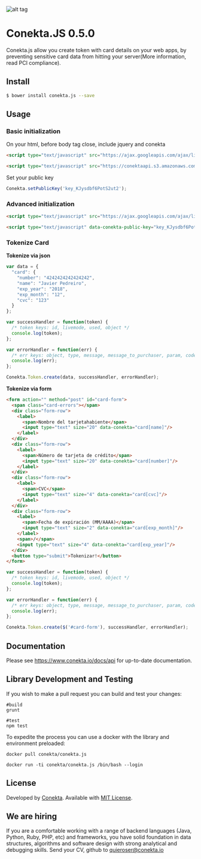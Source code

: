 ![alt tag](https://raw.github.com/conekta/conekta.js/master/readme_files/cover.png)

Conekta.JS 0.5.0
===

Conekta.js allow you create token with card details on your web apps, by preventing sensitive card data from hitting your server(More information, read PCI compliance).

## Install

```sh
$ bower install conekta.js --save
```

## Usage

### Basic initialization

On your html, before body tag close, include jquery and conekta

```html
<script type="text/javascript" src="https://ajax.googleapis.com/ajax/libs/jquery/1.9.1/jquery.min.js"></script>

<script type="text/javascript" src="https://conektaapi.s3.amazonaws.com/v0.5.0/js/conekta.js"></script>
```

Set your public key

```javascript
Conekta.setPublicKey('key_KJysdbf6PotS2ut2');
```

### Advanced initialization

```html
<script type="text/javascript" src="https://ajax.googleapis.com/ajax/libs/jquery/1.9.1/jquery.min.js"></script>

<script type="text/javascript" data-conekta-public-key="key_KJysdbf6PotS2ut2" src="https://conektaapi.s3.amazonaws.com/v0.5.0/js/conekta.js"></script>
```

### Tokenize Card

**Tokenize via json**

```javascript
var data = {
  "card": {
    "number": "4242424242424242",
    "name": "Javier Pedreiro",
    "exp_year": "2018",
    "exp_month": "12",
    "cvc": "123"
  }
};

var successHandler = function(token) {
  /* token keys: id, livemode, used, object */
  console.log(token);
};

var errorHandler = function(err) {
  /* err keys: object, type, message, message_to_purchaser, param, code */
  console.log(err);
};

Conekta.Token.create(data, successHandler, errorHandler);
```

**Tokenize via form**

```html
<form action="" method="post" id="card-form">
  <span class="card-errors"></span>
  <div class="form-row">
    <label>
      <span>Nombre del tarjetahabiente</span>
      <input type="text" size="20" data-conekta="card[name]"/>
    </label>
  </div>
  <div class="form-row">
    <label>
      <span>Número de tarjeta de crédito</span>
      <input type="text" size="20" data-conekta="card[number]"/>
    </label>
  </div>
  <div class="form-row">
    <label>
      <span>CVC</span>
      <input type="text" size="4" data-conekta="card[cvc]"/>
    </label>
  </div>
  <div class="form-row">
    <label>
      <span>Fecha de expiración (MM/AAAA)</span>
      <input type="text" size="2" data-conekta="card[exp_month]"/>
    </label>
    <span>/</span>
    <input type="text" size="4" data-conekta="card[exp_year]"/>
  </div>
  <button type="submit">Tokenizar!</button>
</form>
```

```javascript
var successHandler = function(token) {
  /* token keys: id, livemode, used, object */
  console.log(token);
};

var errorHandler = function(err) {
  /* err keys: object, type, message, message_to_purchaser, param, code */
  console.log(err);
};

Conekta.Token.create($('#card-form'), successHandler, errorHandler);
```

## Documentation

Please see https://www.conekta.io/docs/api for up-to-date documentation.

## Library Development and Testing

If you wish to make a pull request you can build and test your changes:

```shell
#build
grunt

#test
npm test
```

To expedite the process you can use a docker with the library and environment preloaded:

```shell
docker pull conekta/conekta.js

docker run -ti conekta/conekta.js /bin/bash --login
```
## License

Developed by [Conekta](https://www.conekta.io). Available with [MIT License](LICENSE).

## We are hiring

If you are a comfortable working with a range of backend languages (Java, Python, Ruby, PHP, etc) and frameworks, you have solid foundation in data structures, algorithms and software design with strong analytical and debugging skills. Send your CV, github to quieroser@conekta.io
